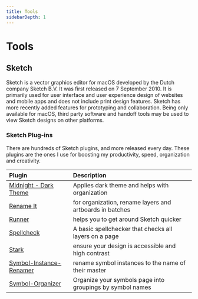 ```yaml
---
title: Tools
sidebarDepth: 1
---
```


# Tools

## Sketch

Sketch is a vector graphics editor for macOS developed by the Dutch company Sketch B.V. It was first released on 7 September 2010. It is primarily used for user interface and user experience design of websites and mobile apps and does not include print design features. Sketch has more recently added features for prototyping and collaboration. Being only available for macOS, third party software and handoff tools may be used to view Sketch designs on other platforms.

### Sketch Plug-ins

There are hundreds of Sketch plugins, and more released every day. These plugins are the ones I use for boosting my productivity, speed, organization and creativity.

| Plugin | Description |
| :--- | :--- |
| [Midnight - Dark Theme](https://midnightsketch.com/) | Applies dark theme and helps with organization |
| [Rename It](https://github.com/rodi01/RenameIt) | for organization, rename layers and artboards in batches |
| [Runner](https://sketchrunner.com/) | helps you to get around Sketch quicker |
| [Spellcheck](https://github.com/Tallwave/sketch-spellcheck-all-layers) | A basic spellchecker that checks all layers on a page |
| [Stark](https://github.com/stark-contrast/stark-sketch-plugin) | ensure your design is accessible and high contrast |
| [Symbol-Instance-Renamer](https://github.com/sonburn/symbol-instance-renamer) | rename symbol instances to the name of their master |
| [Symbol-Organizer](https://github.com/sonburn/symbol-organizer) | Organize your symbols page into groupings by symbol names |



